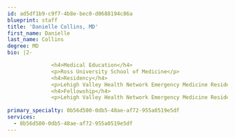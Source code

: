 ```yaml
---
id: ad5df1b9-c9f7-4b8e-bec0-d0688194c86a
blueprint: staff
title: 'Danielle Collins, MD'
first_name: Danielle
last_name: Collins
degree: MD
bio: |2-

              <h4>Medical Education</h4>
              <p>Ross University School of Medicine</p>
              <h4>Residency</h4>
              <p>Lehigh Valley Health Network Emergency Medicine Residency</p>
              <h4>Fellowship</h4>
              <p>Lehigh Valley Health Network Emergency Medicine Residency</p>
          
primary_specialty: 0b56d500-0db5-48ae-af72-955a0519e5df
services:
  - 0b56d500-0db5-48ae-af72-955a0519e5df
---
```

